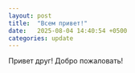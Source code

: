 ```yaml
---
layout: post
title:  "Всем привет!"
date:   2025-08-04 14:40:54 +0500
categories: update
---
```

Привет друг! Добро пожаловать!

